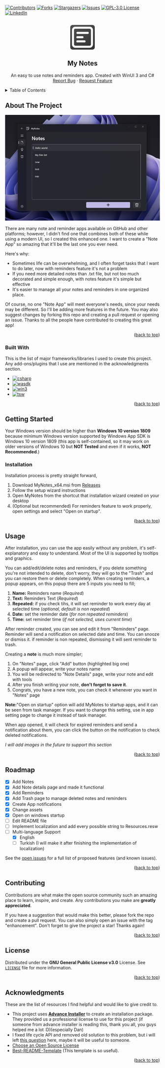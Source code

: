 
<a name="readme-top"></a>
[![Contributors][contributors-shield]][contributors-url]
[![Forks][forks-shield]][forks-url]
[![Stargazers][stars-shield]][stars-url]
[![Issues][issues-shield]][issues-url]
[![GPL-3.0 License][license-shield]][license-url]
[![LinkedIn][linkedin-shield]][linkedin-url]

<!-- PROJECT LOGO -->
<br />
<div align="center">
  <a href="https://github.com/ErenCanUtku/MyNotes/">
    <img src="MyNotes/Assets/NoteIcon.png" alt="Logo" width="80" height="80">
  </a>

  <h2 align="center">My Notes</h2>

  <p align="center">
    An easy to use notes and reminders app. Created with WinUI 3 and C#
    <br /><!--
    <a href="https://github.com/othneildrew/Best-README-Template"><strong>Explore the docs »</strong></a>
    <br />-->
    <a href="https://github.com/ErenCanUtku/MyNotes/issues">Report Bug</a>
    ·
    <a href="https://github.com/ErenCanUtku/MyNotes/issues">Request Feature</a>
  </p>
</div>

<!-- TABLE OF CONTENTS -->
<details>
  <summary>Table of Contents</summary>
  <ol>
    <li>
      <a href="#about-the-project">About The Project</a>
      <ul>
        <li><a href="#built-with">Built With</a></li>
      </ul>
    </li>
    <li>
      <a href="#getting-started">Getting Started</a>
      <ul>
        <!--<li><a href="#prerequisites">Prerequisites</a></li>-->
        <li><a href="#installation">Installation</a></li>
      </ul>
    </li>
    <li><a href="#usage">Usage</a></li>
    <li><a href="#roadmap">Roadmap</a></li>
    <li><a href="#contributing">Contributing</a></li>
    <li><a href="#license">License</a></li>
    <li><a href="#contact">Contact</a></li>
    <li><a href="#acknowledgments">Acknowledgments</a></li>
  </ol>
</details>

<!-- ABOUT THE PROJECT -->
## About The Project

[![Product Name Screen Shot][product-screenshot]]()

There are many note and reminder apps available on GitHub and other platforms; however, I didn't find one that combines both  of these while using a modern UI, so I created this enhanced one. I want to create a "Note App" so amazing that it'll be the last one you ever need.

Here's why:
* Sometimes life can be overwhelming, and I often forget tasks that I want to do later, now with reminders feature it's not a problem
* If you need more detailed notes than .txt file, but not too much decorated and simple enough, with notes feature it's simple but effective
* It's easier to manage all your notes and reminders in one organized place.

Of course, no one "Note App" will meet everyone's needs, since your needs may be different. So I'll be adding more features in the future. You may also suggest changes by forking this repo and creating a pull request or opening an issue. Thanks to all the people have contributed to creating this great app!

<p align="right">(<a href="#readme-top">back to top</a>)</p>

### Built With
This is the list of major frameworks/libraries I used to create this project. Any add-ons/plugins that I use are mentioned in the  acknowledgments section.

* [![csharp][csharp]][csharp-url]
* [![wasdk][wasdk]][wasdk-url]
* [![win3][win3]][win3-url]
* [![tsw][tsw]][tsw-url]

<p align="right">(<a href="#readme-top">back to top</a>)</p>

<!-- GETTING STARTED -->
## Getting Started
Your Windows version should be higher than **Windows 10 version 1809** because minimum Windows version supported by Windows App SDK is Windows 10 version 1809 (this app is self-contained, so it may work on older versions of Windows 10 but **NOT Tested** and even if it works, **NOT Recommended**.)

### Installation
Installation process is pretty straight forward, 

 1. Download MyNotes_x64.msi from [Releases](https://github.com/ErenCanUtku/MyNotes/releases)
 2. Follow the setup wizard instructions
 3. Open MyNotes from the shortcut that installation wizard created on your desktop
 4. (Optional but recommended) For reminders feature to work properly, open settings and select "Open on startup".

<p align="right">(<a href="#readme-top">back to top</a>)</p>

<!-- USAGE EXAMPLES -->
## Usage
After installation, you can use the app easily without any problem, it's self-explanatory and easy to understand. Most of the UI is supported by tooltips and graphics.

You can add/edit/delete notes and reminders, if you delete something you're not intended to delete, don't worry, they will go to the "Trash" and you can restore them or delete completely. When creating reminders, a popup appears, on this popup there are 5 inputs you need to fill;

 1. **Name:** Reminders name (*Required*)
 2. **Text:** Reminders Text (*Required*)
 3. **Repeated:** if you check tihs, it will set reminder to work every day at selected time (*optional, default is non repeated*)
 4. **Date:** set the reminder date (*for non repeated reminders*)
 5. **Time:** set reminder time (*if not selected, uses current time*)

After reminder created, you can see and edit it from "Reminders" page. Reminder will send a notification on selected date and time. You can snooze or dismiss it. if reminder is non repeated, dismissing it will sent reminder to trash.

Creating a **note** is much more simpler;
 1. On "Notes" page, click "Add" button (highlighted big one)
 2. A popup will appear, write your notes name
 3. You will be redirected to "Note Details" page, write your note and edit with tools
 4. After you finish writing your note, **don't forget to save it**.
 5. Congrats, you have a new note, you can check it whenever you want in "Notes" page


**Note:**"Open on startup" option will add MyNotes to startup apps, and it can be seen from task manager. If you want to change this setting, use in app setting page to change it instead of task manager.

When app opened, it will check for expired reminders and send a notification about them, you can click the button on the notification to check deleted notifications.

*I will add images in the future to support this section*
<p align="right">(<a href="#readme-top">back to top</a>)</p>

<!-- ROADMAP -->
## Roadmap
- [x] Add Notes
- [x] Add Note details page and made it functional
- [x] Add Reminders
- [x] Add Trash page to manage deleted notes and reminders
- [x] Create App notifications
- [x] Change assets
- [x] Open on windows startup
- [ ] Edit README file
- [ ] Implement localization and add every possible string to Resources.resw
- [ ] Multi-language Support
    - [x] English
    - [ ] Turkish (I will make it after finishing the implementation of localization)

See the [open issues](https://github.com/ErenCanUtku/MyNotes/issues) for a full list of proposed features (and known issues).

<p align="right">(<a href="#readme-top">back to top</a>)</p>

<!-- CONTRIBUTING -->
## Contributing

Contributions are what make the open source community such an amazing place to learn, inspire, and create. Any contributions you make are **greatly appreciated**.

If you have a suggestion that would make this better, please fork the repo and create a pull request. You can also simply open an issue with the tag "enhancement".
Don't forget to give the project a star! Thanks again!

<p align="right">(<a href="#readme-top">back to top</a>)</p>

<!-- LICENSE -->
## License

Distributed under the **GNU General Public License v3.0** License. See [`LICENSE`](https://github.com/ErenCanUtku/MyNotes/blob/main/LICENSE) file for more information.

<p align="right">(<a href="#readme-top">back to top</a>)</p>

<!-- CONTACT
## Contact

Eren Can Utku - [@eren_can_utku](https://www.instagram.com/eren_can_utku/)

Project Link: [https://github.com/ErenCanUtku/MyNotes](https://github.com/your_username/repo_name)

<p align="right">(<a href="#readme-top">back to top</a>)</p> -->

<!-- ACKNOWLEDGMENTS -->
## Acknowledgments
These are the list of resources I find helpful and would like to give credit to. 
* This project uses [**Advance Installer**](https://www.advancedinstaller.com) to create an installation package. They provided us a professional license to use for this project (if someone from advance installer is reading this, thank you all, you guys helped me a lot :D)(especially Dan)
* I fixed life cycle API and removed old solution to this problem, but i will left [this question](https://stackoverflow.com/questions/59706160/c-sharp-dot-net-core-single-instance-app-passing-parameters-to-first-instance) here, maybe it will be useful to someone.
* [Choose an Open Source License](https://choosealicense.com)
* [Best-README-Template](https://github.com/othneildrew/Best-README-Template) (This template is so useful).

<p align="right">(<a href="#readme-top">back to top</a>)</p>

<!-- MARKDOWN LINKS & IMAGES -->
<!-- https://www.markdownguide.org/basic-syntax/#reference-style-links -->
[contributors-shield]: https://img.shields.io/github/contributors/ErenCanUtku/MyNotes.svg?style=for-the-badge
[contributors-url]: https://github.com/ErenCanUtku/MyNotes/graphs/contributors
[forks-shield]: https://img.shields.io/github/forks/ErenCanUtku/MyNotes.svg?style=for-the-badge
[forks-url]: https://github.com/ErenCanUtku/MyNotes/network/members
[stars-shield]: https://img.shields.io/github/stars/ErenCanUtku/MyNotes.svg?style=for-the-badge
[stars-url]: https://github.com/ErenCanUtku/MyNotes/stargazers
[issues-shield]: https://img.shields.io/github/issues/ErenCanUtku/MyNotes.svg?style=for-the-badge
[issues-url]: https://github.com/ErenCanUtku/MyNotes/issues
[license-shield]: https://img.shields.io/github/license/ErenCanUtku/MyNotes.svg?style=for-the-badge
[license-url]: https://github.com/ErenCanUtku/MyNotes/blob/master/LICENSE
[linkedin-shield]: https://img.shields.io/badge/-LinkedIn-black.svg?style=for-the-badge&logo=linkedin&colorB=555
[linkedin-url]: https://www.linkedin.com/in/eren-can-utku/
[product-screenshot]: ReadmeResources/AppImage.png
[csharp]: https://img.shields.io/badge/C_Sharp-239120?style=for-the-badge&logo=csharp&logoColor=white
[csharp-url]: https://learn.microsoft.com/en-us/dotnet/csharp/
[wasdk]: https://img.shields.io/badge/Windows_App_SDK-0078D4?style=for-the-badge&logo=windows11&logoColor=white
[wasdk-url]: https://learn.microsoft.com/en-us/windows/apps/windows-app-sdk/
[win3]: https://img.shields.io/badge/WinUI_3-ffb900?style=for-the-badge&logo=windows11&logoColor=white
[win3-url]: https://learn.microsoft.com/en-us/windows/apps/winui/winui3/
[tsw]: https://img.shields.io/badge/Template_Studio_for_WinUI-0078D4?style=for-the-badge&logo=windows11&logoColor=white
[tsw-url]: https://marketplace.visualstudio.com/items?itemName=TemplateStudio.TemplateStudioForWinUICs
